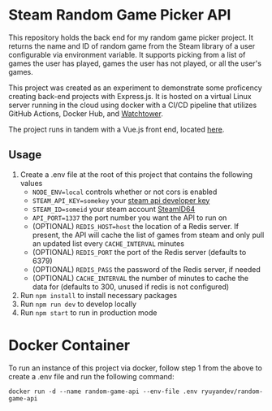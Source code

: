 # Steam Random Game Picker API
This repository holds the back end for my random game picker project. It returns the name and ID of random game from the Steam library of a user configurable via environment variable. It supports picking from a list of games the user has played, games the user has not played, or all the user's games.

This project was created as an experiment to demonstrate some proficency creating back-end projects with Express.js.
It is hosted on a virtual Linux server running in the cloud using docker with a CI/CD pipeline that utilizes GitHub Actions, Docker Hub, and [Watchtower](https://github.com/containrrr/watchtower).

The project runs in tandem with a Vue.js front end, located [here](https://github.com/ryuyan-dev/random-game-front-end).

## Usage

1. Create a .env file at the root of this project that contains the following values
    - `NODE_ENV=local` controls whether or not cors is enabled
    - `STEAM_API_KEY=somekey` your [steam api developer key](https://steamcommunity.com/dev)
    - `STEAM_ID=someid` your steam account [SteamID64](https://developer.valvesoftware.com/wiki/SteamID)
    - `API_PORT=1337` the port number you want the API to run on
    - (OPTIONAL) `REDIS_HOST=host` the location of a Redis server. If present, the API will cache the list of games from steam and only pull an updated list every `CACHE_INTERVAL` minutes
    - (OPTIONAL) `REDIS_PORT` the port of the Redis server (defaults to 6379)
    - (OPTIONAL) `REDIS_PASS` the password of the Redis server, if needed
    - (OPTIONAL) `CACHE_INTERVAL` the number of minutes to cache the data for (defaults to 300, unused if redis is not configured)
2. Run `npm install` to install necessary packages
3. Run `npm run dev` to develop locally
4. Run `npm start` to run in production mode

# Docker Container

To run an instance of this project via docker, follow step 1 from the above to create a .env file and run the following command:

```
docker run -d --name random-game-api --env-file .env ryuyandev/random-game-api
```

